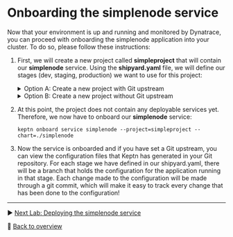 # Onboarding the simplenode service

Now that your environment is up and running and monitored by Dynatrace, you can proceed with onboarding the simplenode application into your cluster.
To do so, please follow these instructions:

1. First, we will create a new project called **simpleproject** that will contain our **simplenode** service. Using the **shipyard.yaml** file, we will define our stages (dev, staging, production) we want to use for this project:

    <details><summary>Option A: Create a new project with Git upstream</summary>
    <p>
    To configure a Git upstream for this workshop, the Git user (`--git-user`), an access token (`--git-token`), and the remote URL (`--git-remote-url`) are required. If a requirement is not met, go to [select Git-based upstream](https://keptn.sh/docs/0.6.0/manage/project/#select-git-based-upstream) where instructions for GitHub, GitLab, and Bitbucket are provided.

    ```console
    cd ~/getting-started/keptn-onboarding
    keptn create project simpleproject --shipyard=./shipyard.yaml --git-user=GIT_USER --git-token=GIT_TOKEN --git-remote-url=GIT_REMOTE_URL
    ```    
    </p>
    </details>
    

    <details><summary>Option B: Create a new project without Git upstream</summary>
    <p>
    Create a new project without Git upstream:

    ```console
    cd keptn-onboarding
    keptn create project simpleproject --shipyard=./shipyard.yaml
    ```
    </p>
    </details>

1. At this point, the project does not contain any deployable services yet. Therefore, we now have to onboard our **simplenode** service:

    ```
    keptn onboard service simplenode --project=simpleproject --chart=./simplenode
    ```
   
1. Now the service is onboarded and if you have set a Git upstream, you can view the configuration files that Keptn has generated in your Git repository. For each stage we have defined in our shipyard.yaml, there will be a branch that holds the configuration for the 
application running in that stage. Each change made to the configuration will be made through a git commit, which will make it easy to track every change that has been done to the configuration!

---

:arrow_forward: [Next Lab: Deploying the simplenode service](../02_Deploying_the_simplenode_service)

:arrow_up_small: [Back to overview](https://github.com/keptn-workshops/getting-started#overview)
